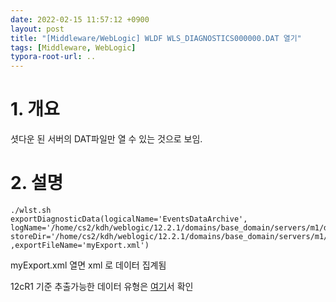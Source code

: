 ```yaml
---
date: 2022-02-15 11:57:12 +0900
layout: post
title: "[Middleware/WebLogic] WLDF WLS_DIAGNOSTICS000000.DAT 열기"
tags: [Middleware, WebLogic]
typora-root-url: ..
---
```



# 1. 개요

셧다운 된 서버의 DAT파일만 열 수 있는 것으로 보임.



# 2. 설명

```
./wlst.sh
exportDiagnosticData(logicalName='EventsDataArchive', logName='/home/cs2/kdh/weblogic/12.2.1/domains/base_domain/servers/m1/data/store/diagnostics/WLS_DIAGNOSTICS000000.DAT', storeDir='/home/cs2/kdh/weblogic/12.2.1/domains/base_domain/servers/m1/data/store/diagnostics' ,exportFileName='myExport.xml')
```



myExport.xml 열면 xml 로 데이터 집계됨

12cR1 기준 추출가능한 데이터 유형은 [여기](https://docs.oracle.com/middleware/1213/wls/WLSTC/reference.htm#WLSTC244)서 확인
